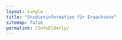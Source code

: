 ```yaml
---
layout: single
title: "Studieninformation für Erwachsene"
sitemap: false
permalink: /InfoElderly/
---
```

<object data="../assets/Probandeninfo MONALI - Ältere_2022-10-08.pdf" width="1000" height="1000" type='application/pdf'></object>
